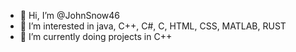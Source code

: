 - 👋 Hi, I’m @JohnSnow46
- 👀 I’m interested in java, C++, C#, C, HTML, CSS, MATLAB, RUST
- 🌱 I’m currently doing projects in C++

<!---
JohnSnow46/JohnSnow46 is a ✨ special ✨ repository because its `README.md` (this file) appears on your GitHub profile.
You can click the Preview link to take a look at your changes.
--->
